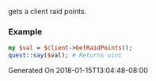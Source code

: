 gets a client raid points.
### Example

```perl
my $val = $client->GetRaidPoints();
quest::say($val); # Returns uint
```


Generated On 2018-01-15T13:04:48-08:00
